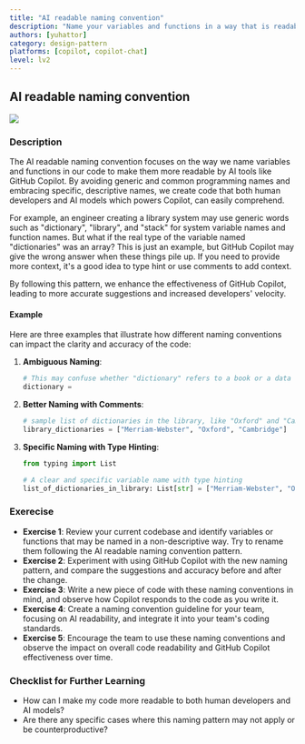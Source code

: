 ```yaml
---
title: "AI readable naming convention"
description: "Name your variables and functions in a way that is readable by AI. Because AI behind GitHub Copilot is GPT-based, which is essentially a natural language model, it will understand code as natural language."
authors: [yuhattor] 
category: design-pattern
platforms: [copilot, copilot-chat]
level: lv2
---
```


## AI readable naming convention

[<img src="https://img.shields.io/badge/Lv2-Practically_Viable_Pattern-green">](https://github.com/orgs/AI-Native-Development/projects/1/)

### Description

The AI readable naming convention focuses on the way we name variables and functions in our code to make them more readable by AI tools like GitHub Copilot. By avoiding generic and common programming names and embracing specific, descriptive names, we create code that both human developers and AI models which powers Copilot, can easily comprehend.

For example, an engineer creating a library system may use generic words such as "dictionary", "library", and "stack" for system variable names and function names. But what if the real type of the variable named "dictionaries" was an array? This is just an example, but GitHub Copilot may give the wrong answer when these things pile up. If you need to provide more context, it's a good idea to type hint or use comments to add context.

By following this pattern, we enhance the effectiveness of GitHub Copilot, leading to more accurate suggestions and increased developers' velocity.

#### Example

Here are three examples that illustrate how different naming conventions can impact the clarity and accuracy of the code:

1. **Ambiguous Naming**:
   ```python
   # This may confuse whether "dictionary" refers to a book or a data type
   dictionary = 
   ```

2. **Better Naming with Comments**:
   ```python
   # sample list of dictionaries in the library, like "Oxford" and "Cambridge"
   library_dictionaries = ["Merriam-Webster", "Oxford", "Cambridge"]
   ```

3. **Specific Naming with Type Hinting**:
   ```python
   from typing import List

   # A clear and specific variable name with type hinting
   list_of_dictionaries_in_library: List[str] = ["Merriam-Webster", "Oxford", "Cambridge"]
   ```

### Exerecise

- **Exercise 1**: Review your current codebase and identify variables or functions that may be named in a non-descriptive way. Try to rename them following the AI readable naming convention pattern.
- **Exercise 2**: Experiment with using GitHub Copilot with the new naming pattern, and compare the suggestions and accuracy before and after the change.
- **Exercise 3**: Write a new piece of code with these naming conventions in mind, and observe how Copilot responds to the code as you write it.
- **Exercise 4**: Create a naming convention guideline for your team, focusing on AI readability, and integrate it into your team's coding standards.
- **Exercise 5**: Encourage the team to use these naming conventions and observe the impact on overall code readability and GitHub Copilot effectiveness over time.

### Checklist for Further Learning

- How can I make my code more readable to both human developers and AI models?
- Are there any specific cases where this naming pattern may not apply or be counterproductive?
